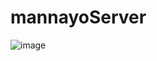 # mannayoServer
![image](https://user-images.githubusercontent.com/31190137/197698451-47eb8d12-98bc-4d72-8e10-5180c21af183.png)
